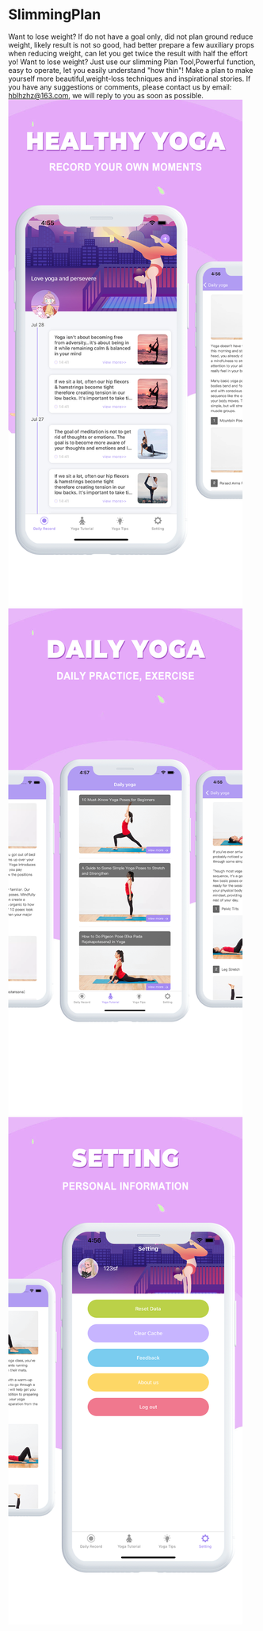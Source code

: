 # SlimmingPlan

Want to lose weight? If do not have a goal only, did not plan ground reduce weight, likely result is not so good, had better prepare a few auxiliary props when reducing weight, can let you get twice the result with half the effort yo! 
Want to lose weight? Just use our slimming Plan Tool,Powerful function, easy to operate, let you easily understand "how thin"! Make a plan to make yourself more beautiful,weight-loss techniques and inspirational stories.
If you have any suggestions or comments, please contact us by email: hblhzhz@163.com, we will reply to you as soon as possible.
![Image text](https://github.com/hblhzhz/HealthyYoga/blob/main/%E4%B8%8A%E6%9E%B6/4.png)
![Image text](https://github.com/hblhzhz/HealthyYoga/blob/main/%E4%B8%8A%E6%9E%B6/5.png)
![Image text](https://github.com/hblhzhz/HealthyYoga/blob/main/%E4%B8%8A%E6%9E%B6/6.png)
